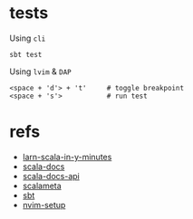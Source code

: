 

# tests

Using `cli`

```
sbt test
```

Using `lvim` & `DAP`

```
<space + 'd'> + 't'     # toggle breakpoint
<space + 's'>           # run test

```




# refs

- [larn-scala-in-y-minutes](https://learnxinyminutes.com/docs/scala/)
- [scala-docs](https://docs.scala-lang.org/)
- [scala-docs-api](https://www.scala-lang.org/api/2.13.10/)
- [scalameta](https://github.com/scalameta)
- [sbt](https://www.scala-sbt.org/1.x/docs/index.html)
- [nvim-setup](https://www.lunarvim.org/docs/languages/scala)
